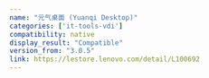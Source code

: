 ```yaml
---
name: "元气桌面 (Yuanqi Desktop)"
categories: ['it-tools-vdi']
compatibility: native
display_result: "Compatible"
version_from: "3.0.5"
link: https://lestore.lenovo.com/detail/L100692
---
```

